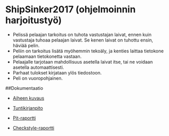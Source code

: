 # ShipSinker2017 (ohjelmoinnin harjoitustyö)





- Pelissä pelaajan tarkoitus on tuhota vastustajan laivat, ennen kuin vastustaja tuhoaa pelaajan laivat. Se kenen laivat on tuhottu ensin, häviää pelin.
- Peliin on tarkoitus lisätä myöhemmin tekoäly, ja kenties laittaa tietokone pelaamaan tietokonetta vastaan.
- Pelaajalle tarjotaan mahdollisuus asetella laivat itse, tai ne voidaan asetella automaattisesti.
- Parhaat tulokset kirjataan ylös tiedostoon.
- Peli on vuoropohjainen.

##Dokumentaatio
 - [Aiheen kuvaus](dokumentaatio/aiheenKuvausJaRakenne.md)

 - [Tuntikirjanpito](dokumentaatio/tuntikirjanpito.md)

 - [Pit-raportti](https://htmlpreview.github.io/?https://github.com/markokoskinen2037/shipsinker2017/blob/master/dokumentaatio/pit-raportti/index.html)

 - [Checkstyle-raportti](https://htmlpreview.github.io/?https://github.com/markokoskinen2037/shipsinker2017/blob/master/dokumentaatio/checkstyle-raportti/checkstyle.html)
